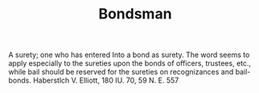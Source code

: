 ---
title: Bondsman
letter: B
permalink: "/definitions/bld-bondsman.html"
body: A surety; one who has entered Into a bond as surety. The word seems to apply
  especially to the sureties upon the bonds of officers, trustees, etc., while bail
  should be reserved for the sureties on recognizances and bail-bonds. Haberstlch
  V. Elliott, 180 IU. 70, 59 N. E. 557
published_at: '2018-07-07'
source: Black's Law Dictionary 2nd Ed (1910)
layout: post
---